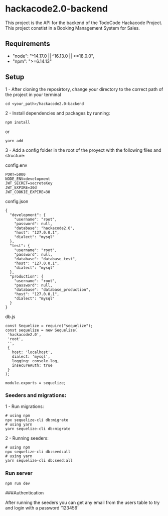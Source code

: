 ﻿# hackacode2.0-backend

This project is the API for the backend of the TodoCode Hackacode Project. This project constist in a Booking Management System for Sales. 

## Requirements

-  "node": "^14.17.0 || ^16.13.0 || >=18.0.0",
-  "npm": ">=6.14.13"

## Setup

1 - After cloning the reposirtory, change your directory to the correct path of the project in your terminal

```
cd <your_path>/hackacode2.0-backend
``` 

2 - Install dependencies and packages by running:

```
npm install
```

or

```
yarn add
```

3 - Add a config folder in the root of the proyect with the following files and structure:

config.env

```
PORT=5000
NODE_ENV=development
JWT_SECRET=secreteKey
JWT_EXPIRE=30d
JWT_COOKIE_EXPIRE=30
```

config.json

```
{
  "development": {
    "username": "root",
    "password": null,
    "database": "hackacode2.0",
    "host": "127.0.0.1",
    "dialect": "mysql"
  },
  "test": {
    "username": "root",
    "password": null,
    "database": "database_test",
    "host": "127.0.0.1",
    "dialect": "mysql"
  },
  "production": {
    "username": "root",
    "password": null,
    "database": "database_production",
    "host": "127.0.0.1",
    "dialect": "mysql"
  }
}
```

db.js

```
const Sequelize = require("sequelize");
const sequelize = new Sequelize(
 'hackacode2.0',
 'root',
 '',
 {
   host: 'localhost',
   dialect: 'mysql',
   logging: console.log,
   insecureAuth: true 
 }
);

module.exports = sequelize;
```

### Seeders and migrations:

1 - Run migrations:

```
# using npm
npx sequelize-cli db:migrate
# using yarn
yarn sequelize-cli db:migrate
```

2 - Running seeders:

```
# using npm
npx sequelize-cli db:seed:all
# using yarn
yarn sequelize-cli db:seed:all
```

### Run server

```
npm run dev
```

###Authentication

After running the seeders you can get any email from the users table to try and login with a password '123456'
